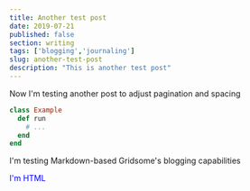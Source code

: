 ```yaml
---
title: Another test post
date: 2019-07-21
published: false
section: writing
tags: ['blogging','journaling']
slug: another-test-post
description: "This is another test post"
---
```


Now I'm testing another post to adjust pagination and spacing

~~~ruby
class Example
  def run
    # ...
  end
end
~~~

I'm testing Markdown-based Gridsome's blogging capabilities

<span style="color:blue;">I'm HTML</span>
